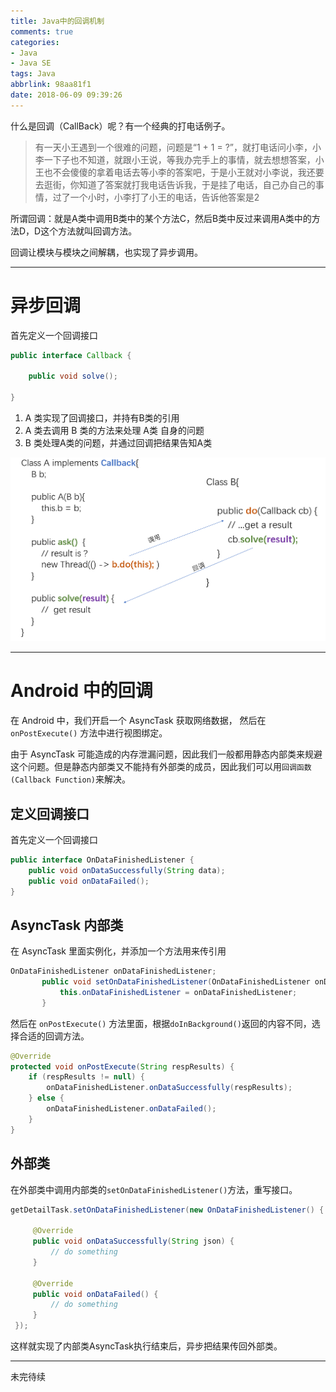 ```yaml
---
title: Java中的回调机制
comments: true
categories:
- Java
- Java SE
tags: Java
abbrlink: 98aa81f1
date: 2018-06-09 09:39:26
---
```


什么是回调（CallBack）呢？有一个经典的打电话例子。

> 有一天小王遇到一个很难的问题，问题是“1 + 1 = ?”，就打电话问小李，小李一下子也不知道，就跟小王说，等我办完手上的事情，就去想想答案，小王也不会傻傻的拿着电话去等小李的答案吧，于是小王就对小李说，我还要去逛街，你知道了答案就打我电话告诉我，于是挂了电话，自己办自己的事情，过了一个小时，小李打了小王的电话，告诉他答案是2

所谓回调：就是A类中调用B类中的某个方法C，然后B类中反过来调用A类中的方法D，D这个方法就叫回调方法。

回调让模块与模块之间解耦，也实现了异步调用。

<!-- more -->

---

# 异步回调

首先定义一个回调接口

```java
public interface Callback {

    public void solve();

}
```

1. A 类实现了回调接口，并持有B类的引用
2. A 类去调用 B 类的方法来处理 A类 自身的问题
3. B 类处理A类的问题，并通过回调把结果告知A类

![callback](../../../../images/Java/callback.png)

---

# Android 中的回调

在 Android 中，我们开启一个 AsyncTask 获取网络数据， 然后在 `onPostExecute()` 方法中进行视图绑定。

由于 AsyncTask 可能造成的内存泄漏问题，因此我们一般都用静态内部类来规避这个问题。但是静态内部类又不能持有外部类的成员，因此我们可以用`回调函数(Callback Function)`来解决。

## 定义回调接口

首先定义一个回调接口

```java
public interface OnDataFinishedListener {
    public void onDataSuccessfully(String data);
    public void onDataFailed();
}
```

## AsyncTask 内部类

在 AsyncTask 里面实例化，并添加一个方法用来传引用

```java
OnDataFinishedListener onDataFinishedListener;
       public void setOnDataFinishedListener(OnDataFinishedListener onDataFinishedListener) {
           this.onDataFinishedListener = onDataFinishedListener;
       }
```

然后在 `onPostExecute()` 方法里面，根据`doInBackground()`返回的内容不同，选择合适的回调方法。

```java
@Override
protected void onPostExecute(String respResults) {
    if (respResults != null) {
        onDataFinishedListener.onDataSuccessfully(respResults);
    } else {
        onDataFinishedListener.onDataFailed();
    }
}
```

## 外部类

在外部类中调用内部类的`setOnDataFinishedListener()`方法，重写接口。

```java
getDetailTask.setOnDataFinishedListener(new OnDataFinishedListener() {

     @Override
     public void onDataSuccessfully(String json) {
         // do something
     }

     @Override
     public void onDataFailed() {
         // do something
     }
 });
```

这样就实现了内部类AsyncTask执行结束后，异步把结果传回外部类。

---

 未完待续
